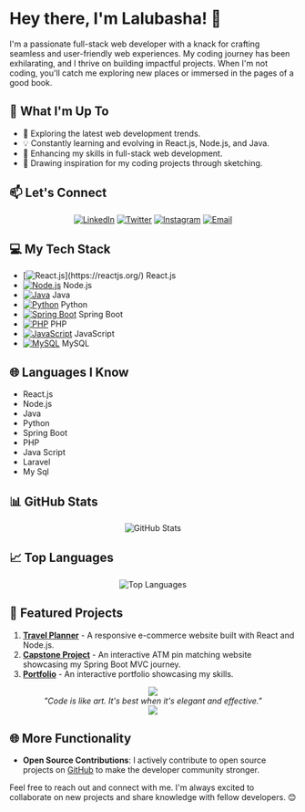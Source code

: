 <!-- Lalubasha -->
# Hey there, I'm Lalubasha! 👋

<!-- Brief Introduction -->
I'm a passionate full-stack web developer with a knack for crafting seamless and user-friendly web experiences. My coding journey has been exhilarating, and I thrive on building impactful projects. When I'm not coding, you'll catch me exploring new places or immersed in the pages of a good book.

<!-- Your Interests -->
## 🚀 What I'm Up To

- 🌱 Exploring the latest web development trends.
- 💡 Constantly learning and evolving in React.js, Node.js, and Java.
- 🔭 Enhancing my skills in full-stack web development.
- 🎨 Drawing inspiration for my coding projects through sketching.

<!-- Let's Connect -->
## 📫 Let's Connect

<p align="center">
  <a href="https://www.linkedin.com/in/lalubasha/"><img src="https://img.icons8.com/color/48/000000/linkedin.png" alt="LinkedIn"/></a>
  <a href="https://twitter.com/Lalbasha111"><img src="https://img.icons8.com/color/48/000000/twitter.png" alt="Twitter"/></a>
  <a href="https://www.instagram.com/_lalu__basha_/"><img src="https://img.icons8.com/color/48/000000/instagram-new.png" alt="Instagram"/></a>
  <a href="mailto:lallalbasha111.com"><img src="https://img.icons8.com/color/48/000000/email.png" alt="Email"/></a>
</p>

<!-- My Tech Stack -->

## 💻 My Tech Stack



- [![React.js]([https://img.icons8.com/color/48/000000/react.png](https://www.google.com/url?sa=i&url=https%3A%2F%2Ficonscout.com%2Ffree-logo%2Freact-1&psig=AOvVaw2quLGCwCZzDWC-qrv44bqg&ust=1695918080854000&source=images&cd=vfe&opi=89978449&ved=0CBAQjRxqFwoTCIDo0KeZy4EDFQAAAAAdAAAAABAE))](https://reactjs.org/) React.js
- [![Node.js](https://img.icons8.com/color/48/000000/nodejs.png)](https://nodejs.org/) Node.js
- [![Java](https://img.icons8.com/color/48/000000/java.png)](https://www.java.com/) Java
- [![Python](https://img.icons8.com/color/48/000000/python.png)](https://www.python.org/) Python
- [![Spring Boot](https://img.icons8.com/color/48/000000/spring-logo.png)](https://spring.io/projects/spring-boot) Spring Boot
- [![PHP](https://img.icons8.com/color/48/000000/php.png)](https://www.php.net/) PHP
- [![JavaScript](https://img.icons8.com/color/48/000000/javascript.png)](https://developer.mozilla.org/en-US/docs/Web/JavaScript) JavaScript
- [![MySQL](https://img.icons8.com/color/48/000000/mysql.png)](https://www.mysql.com/) MySQL





<!-- Languages I Know -->
## 🌐 Languages I Know

- React.js
- Node.js
- Java
- Python
- Spring Boot
- PHP
- Java Script
- Laravel
- My Sql

<!-- GitHub Stats -->
## 📊 GitHub Stats

<p align="center">
  <img src="https://github-readme-stats.vercel.app/api?username=Lalubasha&show_icons=true&theme=radical" alt="GitHub Stats"/>
</p>

<!-- Top Languages -->
## 📈 Top Languages

<p align="center">
  <img src="https://github-readme-stats.vercel.app/api/top-langs/?username=Lalubasha&layout=compact&theme=radical" alt="Top Languages"/>
</p>

<!-- Featured Projects -->
## 🌟 Featured Projects

1. [**Travel Planner**](https://github.com/Lalubasha/Travel_Planner) - A responsive e-commerce website built with React and Node.js.
2. [**Capstone Project**](https://github.com/Lalubasha/Capstone_Project) - An interactive ATM pin matching website showcasing my Spring Boot MVC journey.
3. [**Portfolio**](https://github.com/Lalubasha/Portfolio) - An interactive portfolio showcasing my skills.

<!-- Footer -->
<p align="center">
  <img src="https://img.icons8.com/ios-filled/50/000000/quote-left.png"/>
  <br/>
  <em>"Code is like art. It's best when it's elegant and effective."</em>
  <br/>
  <img src="https://img.icons8.com/ios-filled/50/000000/quote-right.png"/>
</p>

<!-- Additional Functionality -->
## 🌐 More Functionality


- **Open Source Contributions**: I actively contribute to open source projects on [GitHub](https://github.com/Lalubasha) to make the developer community stronger.

Feel free to reach out and connect with me. I'm always excited to collaborate on new projects and share knowledge with fellow developers. 😊
